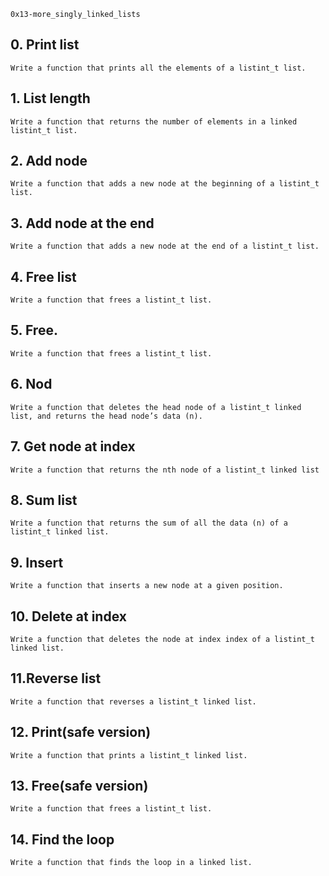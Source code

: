 `0x13-more_singly_linked_lists`

## 0. Print list
`Write a function that prints all the elements of a listint_t list.`

## 1. List length
`Write a function that returns the number of elements in a linked listint_t list.`

## 2. Add node
`Write a function that adds a new node at the beginning of a listint_t list.`

## 3. Add node at the end
`Write a function that adds a new node at the end of a listint_t list.`

## 4. Free list
`Write a function that frees a listint_t list.`

## 5. Free.
`Write a function that frees a listint_t list.`

## 6. Nod
`Write a function that deletes the head node of a listint_t linked list, and returns the head node’s data (n).`

## 7. Get node at index
`Write a function that returns the nth node of a listint_t linked list`

## 8. Sum list
`Write a function that returns the sum of all the data (n) of a listint_t linked list.`

## 9. Insert
`Write a function that inserts a new node at a given position.`

## 10. Delete at index
`Write a function that deletes the node at index index of a listint_t linked list.`

## 11.Reverse list
`Write a function that reverses a listint_t linked list.`

## 12. Print(safe version)
`Write a function that prints a listint_t linked list.`

## 13. Free(safe version)
`Write a function that frees a listint_t list.`

## 14. Find the loop
`Write a function that finds the loop in a linked list.`
